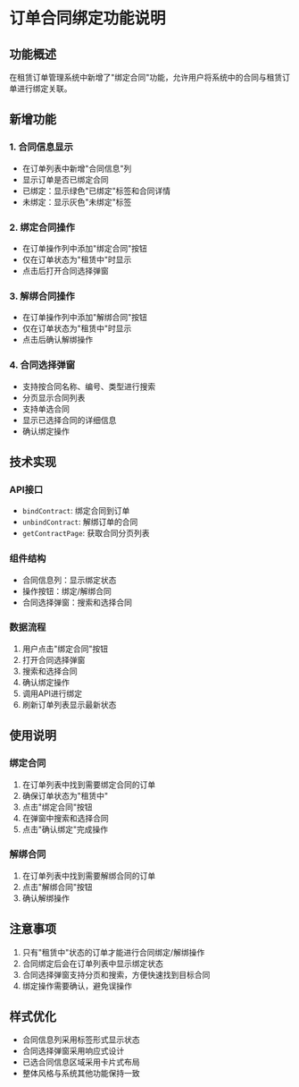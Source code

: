# 订单合同绑定功能说明

## 功能概述

在租赁订单管理系统中新增了"绑定合同"功能，允许用户将系统中的合同与租赁订单进行绑定关联。

## 新增功能

### 1. 合同信息显示
- 在订单列表中新增"合同信息"列
- 显示订单是否已绑定合同
- 已绑定：显示绿色"已绑定"标签和合同详情
- 未绑定：显示灰色"未绑定"标签

### 2. 绑定合同操作
- 在订单操作列中添加"绑定合同"按钮
- 仅在订单状态为"租赁中"时显示
- 点击后打开合同选择弹窗

### 3. 解绑合同操作
- 在订单操作列中添加"解绑合同"按钮
- 仅在订单状态为"租赁中"时显示
- 点击后确认解绑操作

### 4. 合同选择弹窗
- 支持按合同名称、编号、类型进行搜索
- 分页显示合同列表
- 支持单选合同
- 显示已选择合同的详细信息
- 确认绑定操作

## 技术实现

### API接口
- `bindContract`: 绑定合同到订单
- `unbindContract`: 解绑订单的合同
- `getContractPage`: 获取合同分页列表

### 组件结构
- 合同信息列：显示绑定状态
- 操作按钮：绑定/解绑合同
- 合同选择弹窗：搜索和选择合同

### 数据流程
1. 用户点击"绑定合同"按钮
2. 打开合同选择弹窗
3. 搜索和选择合同
4. 确认绑定操作
5. 调用API进行绑定
6. 刷新订单列表显示最新状态

## 使用说明

### 绑定合同
1. 在订单列表中找到需要绑定合同的订单
2. 确保订单状态为"租赁中"
3. 点击"绑定合同"按钮
4. 在弹窗中搜索和选择合同
5. 点击"确认绑定"完成操作

### 解绑合同
1. 在订单列表中找到需要解绑合同的订单
2. 点击"解绑合同"按钮
3. 确认解绑操作

## 注意事项

1. 只有"租赁中"状态的订单才能进行合同绑定/解绑操作
2. 合同绑定后会在订单列表中显示绑定状态
3. 合同选择弹窗支持分页和搜索，方便快速找到目标合同
4. 绑定操作需要确认，避免误操作

## 样式优化

- 合同信息列采用标签形式显示状态
- 合同选择弹窗采用响应式设计
- 已选合同信息区域采用卡片式布局
- 整体风格与系统其他功能保持一致 